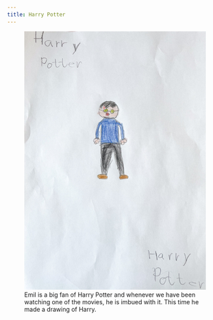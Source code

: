 ```yaml
---
title: Harry Potter
---
```

<figure>
<img src="/img/emil-drawing/IMG_5480.jpg" alt="A crayon drawing of Harry Potter with his typical hair, glasses and the scar">
<figcaption>Emil is a big fan of Harry Potter and whenever we have been watching one of the movies, he is imbued with it. This time he made a drawing of Harry.</figcaption>
</figure>

